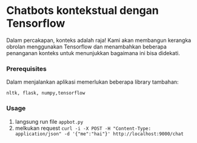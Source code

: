 # Chatbots kontekstual dengan Tensorflow
Dalam percakapan, konteks adalah raja! Kami akan membangun kerangka obrolan menggunakan 
Tensorflow dan menambahkan beberapa penanganan konteks untuk menunjukkan bagaimana ini bisa didekati.

### Prerequisites
Dalam menjalankan aplikasi memerlukan beberapa library tambahan:
```
nltk, flask, numpy,tensorflow
```

### Usage 

1. langsung run file ```appbot.py```
2. melkukan request ```curl -i -X POST -H "Content-Type: application/json" -d '{"me":"hai"}' http://localhost:9000/chat```
